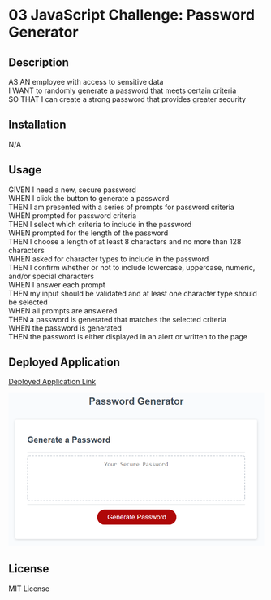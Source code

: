 # 03 JavaScript Challenge: Password Generator

## Description
AS AN employee with access to sensitive data<br>
I WANT to randomly generate a password that meets certain criteria<br>
SO THAT I can create a strong password that provides greater security

## Installation
N/A

## Usage
GIVEN I need a new, secure password<br>
WHEN I click the button to generate a password<br>
THEN I am presented with a series of prompts for password criteria<br>
WHEN prompted for password criteria<br>
THEN I select which criteria to include in the password<br>
WHEN prompted for the length of the password<br>
THEN I choose a length of at least 8 characters and no more than 128 characters<br>
WHEN asked for character types to include in the password<br>
THEN I confirm whether or not to include lowercase, uppercase, numeric, and/or special characters<br>
WHEN I answer each prompt<br>
THEN my input should be validated and at least one character type should be selected<br>
WHEN all prompts are answered<br>
THEN a password is generated that matches the selected criteria<br>
WHEN the password is generated<br>
THEN the password is either displayed in an alert or written to the page

## Deployed Application
[Deployed Application Link](https://finntendoverse.github.io/msu-03-javascript-password-generator/)

![Deployed Application](img/03-javascript-homework-demo.png)

## License
MIT License